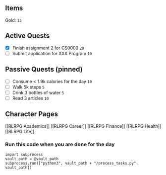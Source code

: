 ## Items
Gold: `15`

## Active Quests
- [x] Finish assignment 2 for CS0000 `20`
- [ ] Submit application for XXX Program `10`

## Passive Quests (pinned)
- [ ] Consume < 1.9k calories for the day `10`
- [ ] Walk 5k steps `5`
- [ ] Drink 3 bottles of water `5`
- [ ] Read 3 articles `10`

## Character Pages
[[RLRPG Academics]]
[[RLRPG Career]]
[[RLRPG Finance]]
[[RLRPG Health]]
[[RLRPG Life]]

### Run this code when you are done for the day

```run-python
import subprocess
vault_path = @vault_path
subprocess.run(["python3", vault_path + "/process_tasks.py", vault_path])
```